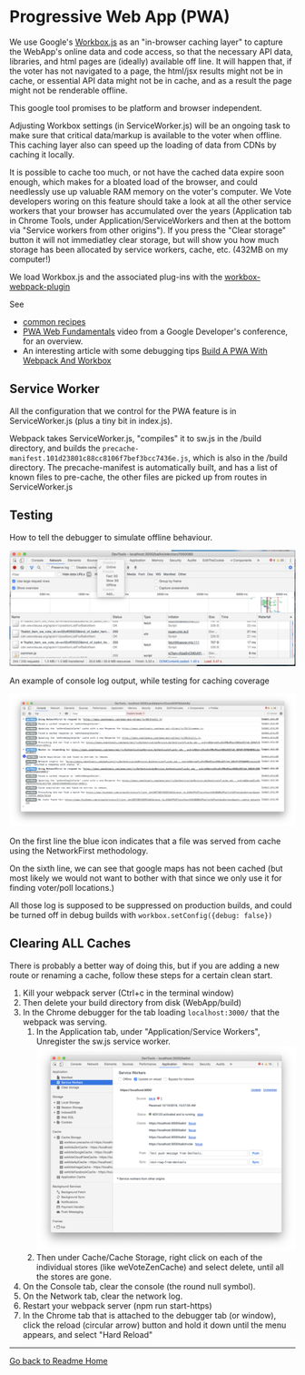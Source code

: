# Progressive Web App (PWA)

We use Google's [Workbox.js](https://developers.google.com/web/tools/workbox/guides/get-started) as an
"in-browser caching layer" to capture the WebApp's online data and code access, so that the necessary API data, libraries, and html pages are
(ideally) available off line.  It will happen that, if the voter has not navigated to a page, the html/jsx results might not be in
cache, or essential API data might not be in cache, and as a result the page might not be renderable offline.

This google tool promises to be platform and browser independent.

Adjusting Workbox settings (in ServiceWorker.js) will be an ongoing task to make sure that critical data/markup
is available to the voter when offline.  This caching layer also can speed up the loading of data from CDNs by
caching it locally.

It is possible to cache too much, or not have the cached data expire soon enough, which makes for a bloated load
of the browser, and could needlessly use up valuable RAM memory on the voter's computer.   We Vote developers woring on
this feature should take a look at all the other service workers that your browser has accumulated over the years (Application tab in
Chrome Tools, under Application/ServiceWorkers  and then at the bottom via "Service workers from other origins").  If you press
the "Clear storage" button it will not immediatley clear storage, but will show you how much
storage has been allocated by service workers, cache, etc. (432MB on my computer!)

We load Workbox.js and the associated plug-ins with the [workbox-webpack-plugin](https://developers.google.com/web/tools/workbox/modules/workbox-webpack-plugin)

See
* [common recipes](https://developers.google.com/web/tools/workbox/guides/common-recipes)
* [PWA Web Fundamentals](https://developers.google.com/web/progressive-web-apps) video from a Google Developer's conference, for an overview.
* An interesting article with some debugging tips [Build A PWA With Webpack And Workbox](https://www.smashingmagazine.com/2019/06/pwa-webpack-workbox/)


## Service Worker

All the configuration that we control for the PWA feature is in ServiceWorker.js (plus a tiny bit in index.js).

Webpack takes ServiceWorker.js, "compiles" it to sw.js in the /build directory, and
builds the `precache-manifest.101d23801c88cc8106f7bef3bcc7436e.js`, which is also in the /build directory.
The precache-manifest is automatically built, and has a list of known files to pre-cache, the other files are picked up from routes in ServiceWorker.js

## Testing

How to tell the debugger to simulate offline behaviour.

![ScreenShot](../images/ChromeDebuggerNetworkOnline.png)

An example of console log output, while testing for caching coverage

![ScreenShot](../images/WorkboxConsoleOutput.png)

On the first line the blue icon indicates that a file was served from cache using the NetworkFirst methodology.

On the sixth line, we can see that google maps has not been cached (but most likely we would not want to bother with that
since we only use it for finding voter/poll locations.)

All those log is supposed to be suppressed on production builds, and could be turned off in debug
builds with `workbox.setConfig({debug: false})`

## Clearing ALL Caches

There is probably a better way of doing this, but if you are adding a new route
or renaming a cache, follow these steps for a certain clean start.
1) Kill your webpack server (Ctrl+c in the terminal window)
2) Then delete your build directory from disk (WebApp/build)
3) In the Chrome debugger for the tab loading `localhost:3000/` that the webpack was serving.
    1) In the Application tab, under "Application/Service Workers", Unregister the sw.js service worker.
        ![ScreenShot](../images/ChromeDebuggerApplicationTab.png)
    2) Then under Cache/Cache Storage, right click on each of the individual stores (like weVoteZenCache)
    and select delete, until all the stores are gone.
4) On the Console tab, clear the console (the round null symbol).
5) On the Network tab, clear the network log.
6) Restart your webpack server (npm run start-https)
7) In the Chrome tab that is attached to the debugger tab (or window), click the
reload (circular arrow) button and hold it down until the menu appears, and select "Hard Reload"

---

[Go back to Readme Home](../../README.md)
